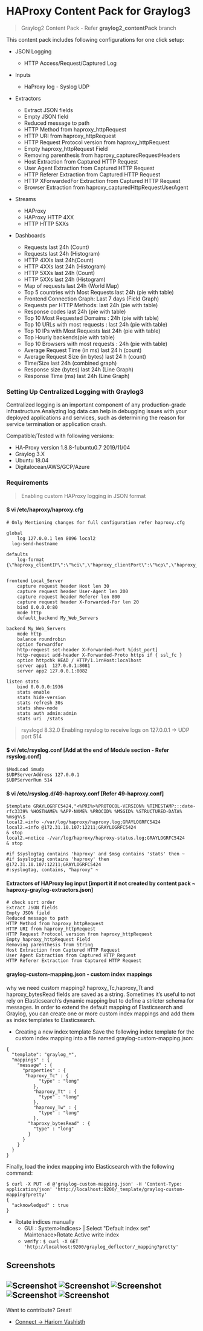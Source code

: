# HAProxy Content Pack for Graylog3

> Graylog2 Content Pack - Refer **graylog2_contentPack** branch

This content pack includes following configurations for one click setup:

-  JSON Logging 
    -   HTTP Access/Request/Captured Log

- Inputs 
    - HaProxy log - Syslog UDP

- Extractors
    - Extract JSON fields
    - Empty JSON field 
    - Reduced message to path
    - HTTP Method from haproxy_httpRequest
    - HTTP URI from haproxy_httpRequest
    - HTTP Request Protocol version from haproxy_httpRequest
    - Empty haproxy_httpRequest Field 
    - Removing parenthesis from haproxy_capturedRequestHeaders
    - Host Extraction from Captured HTTP Request
    - User Agent Extraction from Captured HTTP Request
    - HTTP Referer Extraction from Captured HTTP Request
    - HTTP XForwardedFor Extraction from Captured HTTP Request
    - Browser Extraction from haproxy_capturedHttpRequestUserAgent

- Streams
    - HAProxy
    - HAProxy HTTP 4XX
    - HTTP HTTP 5XXs

- Dashboards
    - Requests last 24h (Count)
    - Requests last 24h (Histogram)
    - HTTP 4XXs last 24h(Count)
    - HTTP 4XXs last 24h (Histogram)
    - HTTP 5XXs last 24h (Count)
    - HTTP 5XXs last 24h (Histogram)
    - Map of requests last 24h (World Map)
    - Top 5 countries with Most Requests last 24h (pie with table)
    - Frontend Connection Graph: Last 7 days (Field Graph)
    - Requests per HTTP Methods: last 24h (pie with table)
    - Response codes last 24h (pie with table)
    - Top 10 Most Requested Domains : 24h (pie with table)
    - Top 10 URLs with most requests : last 24h (pie with table)
    - Top 10 IPs with Most Requests last 24h (pie with table)
    - Top Hourly backends(pie with table)
    - Top 10 Browsers with most requests : 24h (pie with table)
    - Average Request Time (in ms) last 24 h (count)
    - Average Request Size (in bytes) last 24 h (count)
    - Time/Size last 24h (combined graph)
    - Response size (bytes) last 24h (Line Graph)
    - Response Time (ms) last 24h (Line Graph)

### Setting Up Centralized Logging with Graylog3
Centralized logging is an important component of any production-grade infrastructure.Analyzing log data can help in debugging issues with your deployed applications and services, such as determining the reason for service termination or application crash.

Compatible/Tested with following versions:
- HA-Proxy version 1.8.8-1ubuntu0.7 2019/11/04
- Graylog 3.X
- Ubuntu 18.04
- Digitalocean/AWS/GCP/Azure

### Requirements
> Enabling custom HAProxy logging in JSON format
#### $ vi /etc/haproxy/haproxy.cfg
```
# Only Mentioning changes for full configuration refer haproxy.cfg

global
	log 127.0.0.1 len 8096 local2
  log-send-hostname

defaults
	log-format {\"haproxy_clientIP\":\"%ci\",\"haproxy_clientPort\":\"%cp\",\"haproxy_dateTime\":\"%t\",\"haproxy_frontendNameTransport\":\"%ft\",\"haproxy_backend\":\"%b\",\"haproxy_serverName\":\"%s\",\"haproxy_Tw\":\"%Tw\",\"haproxy_Tc\":\"%Tc\",\"haproxy_Tt\":\"%Tt\",\"haproxy_bytesRead\":\"%B\",\"haproxy_terminationState\":\"%ts\",\"haproxy_actconn\":%ac,\"haproxy_FrontendCurrentConn\":%fc,\"haproxy_backendCurrentConn\":%bc,\"haproxy_serverConcurrentConn\":%sc,\"haproxy_retries\":%rc,\"haproxy_srvQueue\":%sq,\"haproxy_backendQueue\":%bq,\"haproxy_backendSourceIP\":\"%bi\",\"haproxy_backendSourcePort\":\"%bp\",\"haproxy_statusCode\":\"%ST\",\"haproxy_serverIP\":\"%si\",\"haproxy_serverPort\":\"%sp\",\"haproxy_frontendIP\":\"%fi\",\"haproxy_frontendPort\":\"%fp\",\"haproxy_capturedRequestHeaders\":\"%hr\",\"haproxy_httpRequest\":\"%r\"}
 

frontend Local_Server
    capture request header Host len 30
    capture request header User-Agent len 200
    capture request header Referer len 800
    capture request header X-Forwarded-For len 20
    bind 0.0.0.0:80
    mode http
    default_backend My_Web_Servers

backend My_Web_Servers
    mode http
    balance roundrobin
    option forwardfor
    http-request set-header X-Forwarded-Port %[dst_port]
    http-request add-header X-Forwarded-Proto https if { ssl_fc }
    option httpchk HEAD / HTTP/1.1rnHost:localhost
    server app1  127.0.0.1:8081
    server app2 127.0.0.1:8082

listen stats
    bind 0.0.0.0:1936
    stats enable
    stats hide-version
    stats refresh 30s
    stats show-node
    stats auth admin:admin
    stats uri  /stats

```

> rsyslogd 8.32.0 
> Enabling rsyslog to receive logs on 127.0.0.1 -> UDP port 514
#### $ vi /etc/rsyslog.conf [Add at the end of Module section - Refer rsyslog.conf] 
```
$ModLoad imudp
$UDPServerAddress 127.0.0.1
$UDPServerRun 514
```

#### $ vi /etc/rsyslog.d/49-haproxy.conf [Refer 49-haproxy.conf]
```
$template GRAYLOGRFC5424,"<%PRI%>%PROTOCOL-VERSION% %TIMESTAMP:::date-rfc3339% %HOSTNAME% %APP-NAME% %PROCID% %MSGID% %STRUCTURED-DATA% %msg%\$
local2.=info -/var/log/haproxy/haproxy.log;GRAYLOGRFC5424
local2.=info @172.31.10.107:12211;GRAYLOGRFC5424
& stop
local2.=notice -/var/log/haproxy/haproxy-status.log;GRAYLOGRFC5424
& stop

#if $syslogtag contains 'haproxy' and $msg contains 'stats' then ~
#if $syslogtag contains 'haproxy' then @172.31.10.107:12211;GRAYLOGRFC5424
#:syslogtag, contains, "haproxy" ~
```

#### Extractors of HAProxy log input [import it if not created by content pack ~ haproxy-graylog-extractors.json]
```
# check sort order
Extract JSON fields
Empty JSON field
Reduced message to path 
HTTP Method from haproxy_httpRequest
HTTP URI from haproxy_httpRequest 
HTTP Request Protocol version from haproxy_httpRequest 
Empty haproxy_httpRequest Field
Removing parenthesis from String
Host Extraction from Captured HTTP Request
User Agent Extraction from Captured HTTP Request
HTTP Referer Extraction from Captured HTTP Request
```

#### graylog-custom-mapping.json - custom index mappings
why we need custom mapping?
haproxy_Tc,haproxy_Tt and haproxy_bytesRead fields are saved as a string.
Sometimes it’s useful to not rely on Elasticsearch’s dynamic mapping but to define a stricter schema for messages.
In order to extend the default mapping of Elasticsearch and Graylog, you can create one or more custom index mappings and add them as index templates to Elasticsearch.
- Creating a new index template
Save the following index template for the custom index mapping into a file named graylog-custom-mapping.json:
```
{
  "template": "graylog_*",
  "mappings" : {
    "message" : {
      "properties" : {
       "haproxy_Tc" : {
            "type" : "long"
          },
          "haproxy_Tt" : {
            "type" : "long"
          },
          "haproxy_Tw" : {
            "type" : "long"
          },
        "haproxy_bytesRead" : {
          "type" : "long"
        }
      }
    }
  }
}
```
Finally, load the index mapping into Elasticsearch with the following command:
```
$ curl -X PUT -d @'graylog-custom-mapping.json' -H 'Content-Type: application/json' 'http://localhost:9200/_template/graylog-custom-mapping?pretty'
{
  "acknowledged" : true
}
```
- Rotate indices manually
    - GUI : System>Indices> | Select "Default index set" Maintenace>Rotate Active write index
    - verify : ``` $ curl -X GET 'http://localhost:9200/graylog_deflector/_mapping?pretty' ```

## Screenshots

![Screenshot](/4.png?raw=true "Dashboard Screenshot")
![Screenshot](/5.png?raw=true "Dashboard Screenshot")
![Screenshot](/6.png?raw=true "Dashboard Screenshot")
![Screenshot](/7.png?raw=true "Dashboard Screenshot")
![Screenshot](/8.png?raw=true "Dashboard Screenshot")
----
Want to contribute? Great!
 - [Connect ->  Hariom Vashisth](mailto:vashisth.hariom7@gmail.com)


